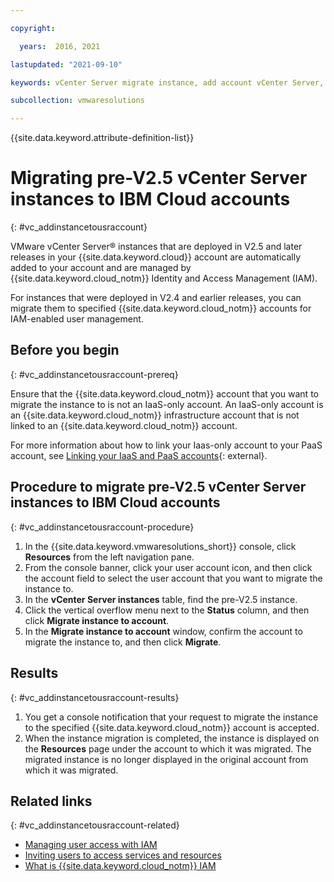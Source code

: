 ```yaml
---

copyright:

  years:  2016, 2021

lastupdated: "2021-09-10"

keywords: vCenter Server migrate instance, add account vCenter Server, migrate cloud account

subcollection: vmwaresolutions

---
```


{{site.data.keyword.attribute-definition-list}}

# Migrating pre-V2.5 vCenter Server instances to IBM Cloud accounts
{: #vc_addinstancetousraccount}

VMware vCenter Server® instances that are deployed in V2.5 and later releases in your {{site.data.keyword.cloud}} account are automatically added to your account and are managed by {{site.data.keyword.cloud_notm}} Identity and Access Management (IAM).

For instances that were deployed in V2.4 and earlier releases, you can migrate them to specified {{site.data.keyword.cloud_notm}} accounts for IAM-enabled user management.

## Before you begin
{: #vc_addinstancetousraccount-prereq}

Ensure that the {{site.data.keyword.cloud_notm}} account that you want to migrate the instance to is not an IaaS-only account. An IaaS-only account is an {{site.data.keyword.cloud_notm}} infrastructure account that is not linked to an {{site.data.keyword.cloud_notm}} account.

For more information about how to link your Iaas-only account to your PaaS account, see [Linking your IaaS and PaaS accounts](https://www.ibm.com/cloud/blog/follow-steps-link-iaas-paas-accounts){: external}.

## Procedure to migrate pre-V2.5 vCenter Server instances to IBM Cloud accounts
{: #vc_addinstancetousraccount-procedure}

1. In the {{site.data.keyword.vmwaresolutions_short}} console, click **Resources** from the left navigation pane.
2. From the console banner, click your user account icon, and then click the account field to select the user account that you want to migrate the instance to.
3. In the **vCenter Server instances** table, find the pre-V2.5 instance.
4. Click the vertical overflow menu next to the **Status** column, and then click **Migrate instance to account**.
5. In the **Migrate instance to account** window, confirm the account to migrate the instance to, and then click **Migrate**.

## Results
{: #vc_addinstancetousraccount-results}

1. You get a console notification that your request to migrate the instance to the specified {{site.data.keyword.cloud_notm}} account is accepted.
2. When the instance migration is completed, the instance is displayed on the **Resources** page under the account to which it was migrated. The migrated instance is no longer displayed in the original account from which it was migrated.

## Related links
{: #vc_addinstancetousraccount-related}

* [Managing user access with IAM](/docs/vmwaresolutions?topic=vmwaresolutions-iam#iam)
* [Inviting users to access services and resources](/docs/vmwaresolutions?topic=vmwaresolutions-useraccount#useraccount-iamuserinv)
* [What is {{site.data.keyword.cloud_notm}} IAM](/docs/account?topic=account-iamoverview)
